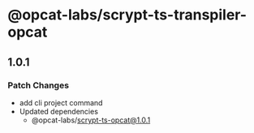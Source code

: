 # @opcat-labs/scrypt-ts-transpiler-opcat

## 1.0.1

### Patch Changes

- add cli project command
- Updated dependencies
  - @opcat-labs/scrypt-ts-opcat@1.0.1
